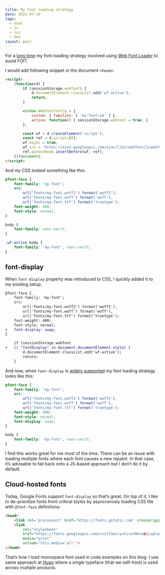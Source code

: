 ```yaml
---
title: My font loading strategy
date: 2021-07-19
tags:
  - html
  - js
  - css
  - dev
layout: post
---
```


For a [long time](https://gist.github.com/teodragovic/81aa001d6ccf44e25cc82cdf624947f8) my font-loading strategy involved using [Web Font Loader](https://github.com/typekit/webfontloader) to avoid FOIT.

I would add following snippet in the document `<head>`:

```html
<script>
    (function(d) {
        if (sessionStorage.webfont) {
            d.documentElement.classList.add('wf-active');
            return;
        }

        window.WebFontConfig = {
            custom: { families: [ 'my-font:n4' ] },
            active: function() { sessionStorage.webfont = true; }
        };

        const wf = d.createElement('script');
        const ref = d.scripts[0];
        wf.async = true;
        wf.src = 'https://ajax.googleapis.com/ajax/libs/webfont/1/webfont.js';
        ref.parentNode.insertBefore(wf, ref);
    })(document);
</script>
```

And my CSS looked something like this:

```css
@font-face {
    font-family: 'my-font';
    src:
        url('fonts/my-font.woff2') format('woff2'),
        url('fonts/my-font.woff') format('woff'),
        url('fonts/my-font.ttf') format('truetype');
    font-weight: 400;
    font-style: normal;
}

body {
    font-family: sans-serif;
}

.wf-active body {
    font-family: 'my-font', sans-serif;
}
```

## font-display

When `font-display` property was introduced to CSS, I quickly added it to my existing setup.

```diff
@font-face {
    font-family: 'my-font';
    src:
        url('fonts/my-font.woff2') format('woff2'),
        url('fonts/my-font.woff') format('woff'),
        url('fonts/my-font.ttf') format('truetype');
    font-weight: 400;
    font-style: normal;
+   font-display: swap;
}
```

```diff
    if (sessionStorage.webfont
+   || "fontDisplay" in document.documentElement.style) {
        d.documentElement.classList.add('wf-active');
        return;
    }
```

And now, when `font-display` is [widely supported](https://caniuse.com/css-font-rendering-controls) my font loading strategy looks like this:

```css
@font-face {
    font-family: 'my-font';
    src:
        url('fonts/my-font.woff2') format('woff2'),
        url('fonts/my-font.woff') format('woff'),
        url('fonts/my-font.ttf') format('truetype');
    font-weight: 400;
    font-style: normal;
    font-display: swap;
}

body {
    font-family: 'my-font', sans-serif;
}
```

I find this works great for me most of the time. There can be an issue with loading multiple fonts where each font causes a new repaint. In that case, it’s advisable to fall back onto a JS-based approach but I don’t do it by default.

## Cloud-hosted fonts

Today, Google Fonts support `font-display` so that’s great. On top of it, I like to de-prioritize fonts front critical styles by asyncronosly loading CSS file with `@font-face` definitions:

```html
<head>
    <link rel='preconnect' href='https://fonts.gstatic.com' crossorigin>
    <link
        rel="stylesheet"
        href="https://fonts.googleapis.com/css?family=Fira+Mono&display=swap"
        media="print"
        onload="this.media='all'">
</head>
```

That’s how I load monospace font used in code examples on this blog. I use same approach at [Hugo](https://withhugo.com) where a single typeface (that we self-host) is used across multiple products.
